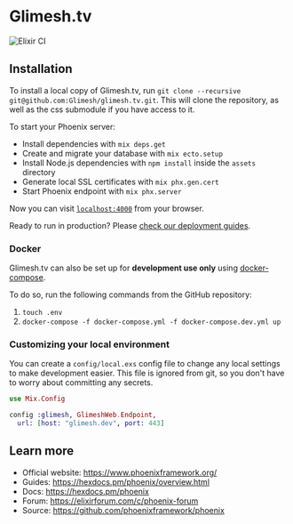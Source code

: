 # Glimesh.tv
![Elixir CI](https://github.com/glimesh/glimesh.tv/workflows/Elixir%20CI/badge.svg)

## Installation

To install a local copy of Glimesh.tv, run `git clone --recursive git@github.com:Glimesh/glimesh.tv.git`. This will clone the repository, as well as the css submodule if you have access to it.

To start your Phoenix server:

  * Install dependencies with `mix deps.get`
  * Create and migrate your database with `mix ecto.setup`
  * Install Node.js dependencies with `npm install` inside the `assets` directory
  * Generate local SSL certificates with `mix phx.gen.cert`
  * Start Phoenix endpoint with `mix phx.server`

Now you can visit [`localhost:4000`](http://localhost:4000) from your browser.

Ready to run in production? Please [check our deployment guides](https://hexdocs.pm/phoenix/deployment.html).

### Docker
Glimesh.tv can also be set up for **development use only** using [docker-compose](https://docs.docker.com/compose/install/).

To do so, run the following commands from the GitHub repository:

1. `touch .env`
2. `docker-compose -f docker-compose.yml -f docker-compose.dev.yml up`

### Customizing your local environment
You can create a `config/local.exs` config file to change any local settings to make development 
easier. This file is ignored from git, so you don't have to worry about committing any secrets.

```elixir
use Mix.Config

config :glimesh, GlimeshWeb.Endpoint,
  url: [host: "glimesh.dev", port: 443]
```

## Learn more

  * Official website: https://www.phoenixframework.org/
  * Guides: https://hexdocs.pm/phoenix/overview.html
  * Docs: https://hexdocs.pm/phoenix
  * Forum: https://elixirforum.com/c/phoenix-forum
  * Source: https://github.com/phoenixframework/phoenix
